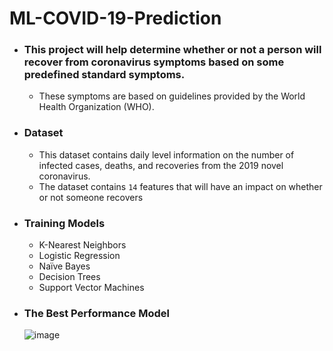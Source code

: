 # ML-COVID-19-Prediction

  * ### This project will help determine whether or not a person will recover from coronavirus symptoms based on some predefined standard symptoms.
  
     - These symptoms are based on guidelines provided by the World Health Organization (WHO).
  
  * ### Dataset
  
    - This dataset contains daily level information on the number of infected cases, deaths, and recoveries from the 2019 novel coronavirus.
    - The dataset contains `14` features that will have an impact on whether or not someone recovers
  
  * ### Training Models
  
    - K-Nearest Neighbors
    - Logistic Regression
    - Naïve Bayes
    - Decision Trees
    - Support Vector Machines
    
   * ### The Best Performance Model
     
     ![image](https://user-images.githubusercontent.com/68587770/202893083-e16c328d-056e-4c7e-ae26-d6ce639ad635.png)

    

